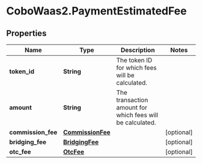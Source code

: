 # CoboWaas2.PaymentEstimatedFee

## Properties

Name | Type | Description | Notes
------------ | ------------- | ------------- | -------------
**token_id** | **String** | The token ID for which fees will be calculated. | 
**amount** | **String** | The transaction amount for which fees will be calculated. | 
**commission_fee** | [**CommissionFee**](CommissionFee.md) |  | [optional] 
**bridging_fee** | [**BridgingFee**](BridgingFee.md) |  | [optional] 
**otc_fee** | [**OtcFee**](OtcFee.md) |  | [optional] 


